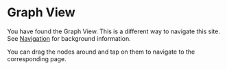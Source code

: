 # Graph View

You have found the Graph View. This is a different way to navigate this site. See [Navigation](/thoughts/navigation.md) for background information.

You can drag the nodes around and tap on them to navigate to the corresponding page.

  <div id='graphview'></div>
